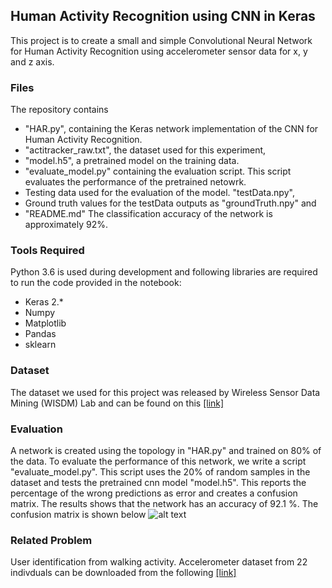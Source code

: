 ## Human Activity Recognition using CNN in Keras
This project is to create a small and simple Convolutional Neural Network for Human Activity Recognition using accelerometer sensor data for x, y and z axis.
### Files
The repository contains
* "HAR.py", containing the Keras network implementation of the CNN for Human Activity Recognition.
* "actitracker_raw.txt", the dataset used for this experiment,
* "model.h5", a pretrained model on the training data.
* "evaluate_model.py" containing the evaluation script. This script evaluates the performance of the pretrained netowrk. 
* Testing data used for the evaluation of the model. "testData.npy",
* Ground truth values for the testData outputs as "groundTruth.npy" and
* "README.md"
The classification accuracy of the network is approximately 92%.
### Tools Required

Python 3.6 is used during development and following libraries are required to run the code provided in the notebook:
* Keras 2.*
* Numpy
* Matplotlib
* Pandas
* sklearn

### Dataset

The dataset we used for this project was released by Wireless Sensor Data Mining (WISDM) Lab and can be found on this [[link]](http://www.cis.fordham.edu/wisdm/dataset.php)
### Evaluation
A network is created using the topology in "HAR.py" and trained on 80% of the data. To evaluate the performance of this network, we write a script "evaluate_model.py". This script uses the 20% of random samples in the dataset and tests the pretrained cnn model "model.h5". This reports the percentage of the wrong predictions as error and creates a confusion matrix. The results shows that the network has an accuracy of 92.1 %. The confusion matrix is shown below
![alt text](https://raw.githubusercontent.com/Shahnawax/HAR-CNN-Keras/master/confusion_matrix.png)
### Related Problem

User identification from walking activity. Accelerometer dataset from 22 indivduals can be downloaded from the following [[link]](http://archive.ics.uci.edu/ml/datasets/User+Identification+From+Walking+Activity)

